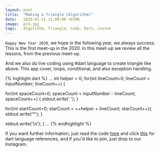 ```yaml
---
layout: post
title:  "Making a Triangle (Algorithm)"
date:   2020-01-11 11:00:00 +0700
image:  pr4.jpg
tags:   Algorithm, Triangle, Code, Dart, Lesson
---
```

`Happy New Year 2020`, we hope in the following year, we always success. This is the first meet-up in the 2020. In this meet-up we review all the lessons, from the previous meet-up.

And we also do live coding using #dart language to create triangle like above. This app cover, loops, conditional, and also exception handling.

{% highlight dart %}
...
int helper = 0;
for(int lineCount=0; lineCount < inputNumber; lineCount++) {
  
  for(int spaceCount=0; spaceCount < inputNumber - lineCount; spaceCount++) {
    stdout.write(' ');
  }

  for(int startCount=0; starCount < ++helper + lineCount; starCount++){
    stdout.write('*');
  }
  
  stdout.write('\n');
}
...
{% endhighlight %}

If you want further information, just read the code [here][final-result] and click [this][dart-docs] for dart language references, and if you'd like to join, just drop to our Instagram.

[dart-docs]: https://dart.dev/guides/language/language-tour
[final-result]: https://github.com/horeeorg/demo/blob/master/bintangsegitiga.dart